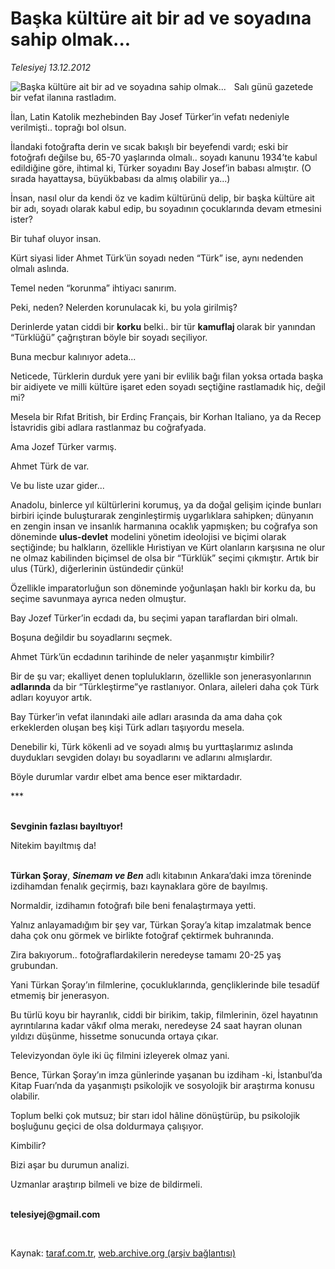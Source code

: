 # Başka kültüre ait bir ad ve soyadına sahip olmak...

*Telesiyej 13.12.2012*

<div class="yazi"><img align="left" alt="Başka kültüre ait bir ad ve soyadına sahip olmak..." border="0" src="http://www.taraf.com.tr/fotoraflar/makaleler/baska-kulture-ait-bir-ad-ve-soyadina-sahip-olmak_9665_orijinal.jpg" style="border-right-width:10px; border-color:#FFFFFF"/><p>Salı günü gazetede bir vefat ilanına rastladım.</p>
<p>İlan, Latin Katolik mezhebinden Bay Josef Türker’in vefatı nedeniyle verilmişti.. toprağı bol olsun.</p>
<p>İlandaki fotoğrafta derin ve sıcak bakışlı bir beyefendi vardı; eski bir fotoğrafı değilse bu, 65-70 yaşlarında olmalı.. soyadı kanunu 1934’te kabul edildiğine göre, ihtimal ki, Türker soyadını Bay Josef’in babası almıştır. (O sırada hayattaysa, büyükbabası da almış olabilir ya...)</p>
<p>İnsan, nasıl olur da kendi öz ve kadim kültürünü delip, bir başka kültüre ait bir adı, soyadı olarak kabul edip, bu soyadının çocuklarında devam etmesini ister?</p>
<p>Bir tuhaf oluyor insan.</p>
<p>Kürt siyasi lider Ahmet Türk’ün soyadı neden “Türk” ise, aynı nedenden olmalı aslında.</p>
<p>Temel neden “korunma” ihtiyacı sanırım.</p>
<p>Peki, neden? Nelerden korunulacak ki, bu yola girilmiş?</p>
<p>Derinlerde yatan ciddi bir <b>korku</b> belki.. bir tür <b>kamuflaj </b>olarak  bir yanından “Türklüğü” çağrıştıran  böyle bir soyadı seçiliyor.</p>
<p>Buna mecbur kalınıyor adeta...</p>
<p>Neticede, Türklerin durduk yere  yani bir evlilik bağı filan yoksa ortada  başka bir aidiyete ve milli kültüre işaret eden soyadı seçtiğine rastlamadık hiç, değil mi? </p>
<p>Mesela bir Rıfat British, bir Erdinç Français, bir Korhan Italiano, ya da Recep İstavridis gibi adlara rastlanmaz bu coğrafyada.</p>
<p>Ama Jozef Türker varmış.</p>
<p>Ahmet Türk de var.</p>
<p>Ve bu liste uzar gider...</p>
<p>Anadolu, binlerce yıl kültürlerini korumuş, ya da doğal gelişim içinde bunları birbiri içinde buluşturarak zenginleştirmiş uygarlıklara sahipken; dünyanın en zengin insan ve insanlık harmanına ocaklık yapmışken; bu coğrafya son döneminde <b>ulus-devlet</b> modelini yönetim ideolojisi ve biçimi olarak seçtiğinde; bu halkların, özellikle Hıristiyan ve Kürt olanların karşısına ne olur ne olmaz kabilinden biçimsel de olsa bir “Türklük” seçimi çıkmıştır. Artık bir ulus (Türk), diğerlerinin üstündedir çünkü! </p>
<p>Özellikle imparatorluğun son döneminde yoğunlaşan haklı bir korku da, bu seçime  savunmaya  ayrıca neden olmuştur.</p>
<p>Bay Jozef Türker’in ecdadı da, bu seçimi yapan taraflardan biri olmalı. </p>
<p>Boşuna değildir bu soyadlarını seçmek.</p>
<p>Ahmet Türk’ün ecdadının tarihinde de neler yaşanmıştır kimbilir?</p>
<p>Bir de şu var; ekalliyet denen toplulukların, özellikle son jenerasyonlarının <b>adlarında</b> da bir “Türkleştirme”ye rastlanıyor. Onlara, aileleri daha çok Türk adları koyuyor artık.</p>
<p>Bay Türker’in vefat ilanındaki aile adları arasında da  ama daha çok erkeklerden oluşan  beş kişi Türk adları taşıyordu mesela.</p>
<p>Denebilir ki, Türk kökenli ad ve soyadı almış bu yurttaşlarımız aslında duydukları sevgiden dolayı bu soyadlarını ve adlarını almışlardır.</p>
<p>Böyle durumlar vardır elbet ama bence eser miktardadır.</p>
<p>***</p>
<p><b><br/>Sevginin fazlası bayıltıyor!</b></p>
<p>Nitekim bayıltmış da!</p>
<p><b><br/>Türkan Şoray</b>, <b><i>Sinemam ve Ben</i></b> adlı kitabının Ankara’daki imza töreninde izdihamdan fenalık geçirmiş, bazı kaynaklara göre de bayılmış.</p>
<p>Normaldir, izdihamın fotoğrafı bile beni fenalaştırmaya yetti.</p>
<p>Yalnız anlayamadığım bir şey var, Türkan Şoray’a kitap imzalatmak  bence daha çok onu görmek ve birlikte fotoğraf çektirmek  buhranında. </p>
<p>Zira bakıyorum.. fotoğraflardakilerin neredeyse tamamı 20-25 yaş grubundan.</p>
<p>Yani Türkan Şoray’ın filmlerine, çocukluklarında, gençliklerinde bile tesadüf etmemiş bir jenerasyon. </p>
<p>Bu türlü koyu bir hayranlık, ciddi bir birikim, takip, filmlerinin, özel hayatının ayrıntılarına kadar vâkıf olma merakı, neredeyse 24 saat hayran olunan yıldızı düşünme, hissetme sonucunda ortaya çıkar.</p>
<p>Televizyondan öyle iki üç filmini izleyerek olmaz yani.</p>
<p>Bence, Türkan Şoray’ın imza günlerinde yaşanan bu izdiham -ki, İstanbul’da Kitap Fuarı’nda da yaşanmıştı  psikolojik ve sosyolojik bir araştırma konusu olabilir.</p>
<p>Toplum belki çok mutsuz; bir starı idol hâline dönüştürüp, bu psikolojik boşluğunu  geçici de olsa  doldurmaya çalışıyor.</p>
<p>Kimbilir?</p>
<p>Bizi aşar bu durumun analizi.</p>
<p>Uzmanlar araştırıp bilmeli ve bize de bildirmeli.</p><b>
<p><br/>telesiyej@gmail.com</p>
<p></p></b> 
</div>

Kaynak: [taraf.com.tr](http://www.taraf.com.tr/telesiyej/makale-baska-kulture-ait-bir-ad-ve-soyadina-sahip-olmak.htm), [web.archive.org (arşiv bağlantısı)](http://web.archive.org/web/20131107143836/http://www.taraf.com.tr/telesiyej/makale-baska-kulture-ait-bir-ad-ve-soyadina-sahip-olmak.htm)
